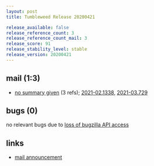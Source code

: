 ```yaml
---
layout: post
title: Tumbleweed Release 20200421

release_available: false
release_reference_count: 3
release_reference_count_mail: 3
release_score: 91
release_stability_level: stable
release_version: 20200421
---
```


## mail (1:3)

- [no summary given](https://github.com/boombatower/tumbleweed-review/issues/10) (3 refs); [2021-02.1338](https://github.com/boombatower/tumbleweed-review/issues/10), [2021-03.729](https://github.com/boombatower/tumbleweed-review/issues/10)

## bugs (0)

<!--more-->

no relevant bugs due to [loss of bugzilla API access](https://bugzilla.opensuse.org/show_bug.cgi?id=1157722)



## links

- [mail announcement](https://github.com/boombatower/tumbleweed-review/issues/10)
